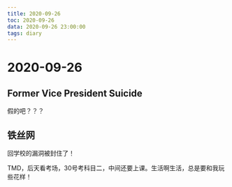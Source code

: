 ```yaml
---
title: 2020-09-26
toc: 2020-09-26
data: 2020-09-26 23:00:00
tags: diary
---
```



# 2020-09-26

## Former Vice President Suicide

假的吧？？？

## 铁丝网

回学校的漏洞被封住了！

TMD，后天看考场，30号考科目二，中间还要上课。生活啊生活，总是要和我玩些花样！



